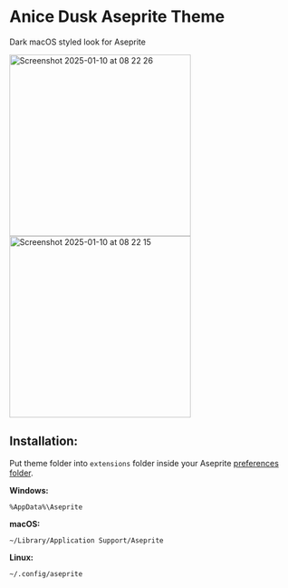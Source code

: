 # Anice Dusk Aseprite Theme
Dark macOS styled look for Aseprite

<img width="320" alt="Screenshot 2025-01-10 at 08 22 26" src="https://github.com/user-attachments/assets/0b589785-da9e-4a10-b010-e8b6a6f0b1a6" />
<img width="320" alt="Screenshot 2025-01-10 at 08 22 15" src="https://github.com/user-attachments/assets/65422ace-3fdb-4077-9594-415d52635dde" />

## Installation:
Put theme folder into `extensions` folder inside your Aseprite [preferences folder](https://www.aseprite.org/docs/preferences-folder/).

**Windows:**
```
%AppData%\Aseprite
```

**macOS:**
```
~/Library/Application Support/Aseprite
```

**Linux:**
```
~/.config/aseprite
```
